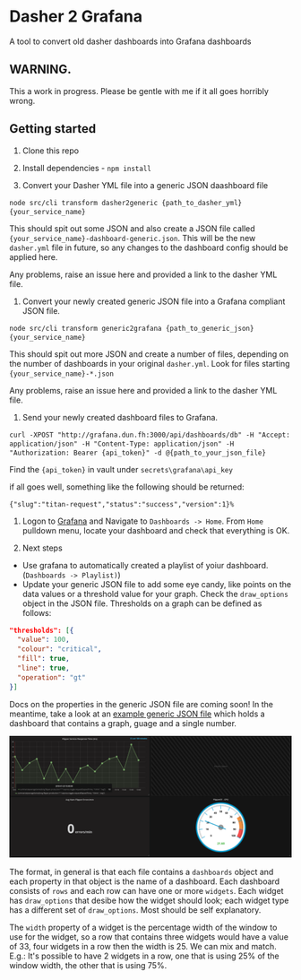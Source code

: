 # Dasher 2 Grafana

A tool to convert old dasher dashboards into Grafana dashboards

## WARNING.
This a work in progress. Please be gentle with me if it all goes horribly wrong.

## Getting started

1. Clone this repo

1. Install dependencies - `npm install`

1. Convert your Dasher YML file into a generic JSON daashboard file
 ```
 node src/cli transform dasher2generic {path_to_dasher_yml} {your_service_name}
 ```

 This should spit out some JSON and also create a JSON file called `{your_service_name}-dashboard-generic.json`. This will be the new `dasher.yml` file in future, so any changes to the dashboard config should be applied here.

 Any problems, raise an issue here and provided a link to the dasher YML file.

1. Convert your newly created generic JSON file into a Grafana compliant JSON file.
 ```
 node src/cli transform generic2grafana {path_to_generic_json} {your_service_name}
 ```
 This should spit out more JSON and create a number of files, depending on the number of dashboards in your original `dasher.yml`. Look for files starting `{your_service_name}-*.json`

  Any problems, raise an issue here and provided a link to the dasher YML file.

1. Send your newly created dashboard files to Grafana.
 ```
 curl -XPOST "http://grafana.dun.fh:3000/api/dashboards/db" -H "Accept: application/json" -H "Content-Type: application/json" -H "Authorization: Bearer {api_token}" -d @{path_to_your_json_file}
 ```

 Find the `{api_token}` in vault under `secrets\grafana\api_key`

 if all goes well, something like the following should be returned:

 ```
 {"slug":"titan-request","status":"success","version":1}%
 ```

1. Logon to [Grafana](http://grafana.dun.fh:3000) and Navigate to `Dashboards -> Home`. From `Home` pulldown menu, locate your dashboard and check that everything is OK.

1. Next steps
 * Use grafana to automatically created a playlist of yoiur dashboard. (`Dashboards -> Playlist)`)
 * Update your generic JSON file to add some eye candy, like points on the data values or a threshold value for your graph. Check the `draw_options` object in the JSON file. Thresholds on a graph can be defined as follows:

  ```json
  "thresholds": [{
    "value": 100,
    "colour": "critical",
    "fill": true,
    "line": true,
    "operation": "gt"
  }]
  ```
  Docs on the properties in the generic JSON file are coming soon! In the meantime, take a look at an [example generic JSON file](./examples/neutral.json) which holds a dashboard that contains a graph, guage and a single number.

  ![Sample dashboard](./images/sample_dashboard.png)

  The format, in general is that each file contains a `dashboards` object and each property in that object is the name of a dashboard. Each dashboard consists of `rows` and each row can have one or more `widgets`.  Each widget has `draw_options` that desibe how the widget should look; each widget type has a different set of `draw_options`. Most should be self explanatory.

  The `width` property of a widget is the percentage width of the window to use for the widget, so a row that contains three widgets would have a value of 33, four widgets in a row then the width is 25.  We can mix and match. E.g.: It's possible to have 2 widgets in a row, one that is using 25% of the window width, the other that is using 75%.
